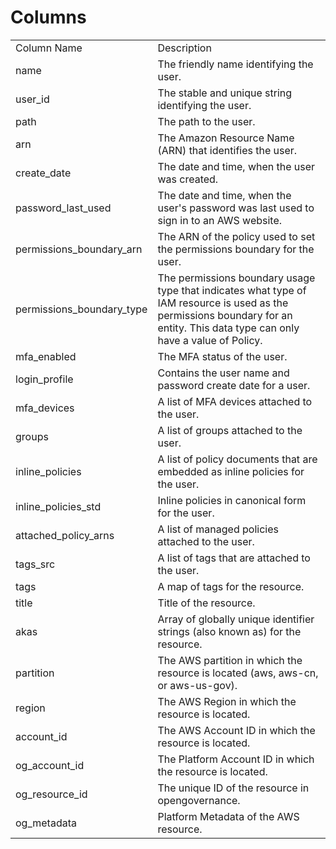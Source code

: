 # Columns  

<table>
	<tr><td>Column Name</td><td>Description</td></tr>
	<tr><td>name</td><td>The friendly name identifying the user.</td></tr>
	<tr><td>user_id</td><td>The stable and unique string identifying the user.</td></tr>
	<tr><td>path</td><td>The path to the user.</td></tr>
	<tr><td>arn</td><td>The Amazon Resource Name (ARN) that identifies the user.</td></tr>
	<tr><td>create_date</td><td>The date and time, when the user was created.</td></tr>
	<tr><td>password_last_used</td><td>The date and time, when the user&#39;s password was last used to sign in to an AWS website.</td></tr>
	<tr><td>permissions_boundary_arn</td><td>The ARN of the policy used to set the permissions boundary for the user.</td></tr>
	<tr><td>permissions_boundary_type</td><td>The permissions boundary usage type that indicates what type of IAM resource is used as the permissions boundary for an entity. This data type can only have a value of Policy.</td></tr>
	<tr><td>mfa_enabled</td><td>The MFA status of the user.</td></tr>
	<tr><td>login_profile</td><td>Contains the user name and password create date for a user.</td></tr>
	<tr><td>mfa_devices</td><td>A list of MFA devices attached to the user.</td></tr>
	<tr><td>groups</td><td>A list of groups attached to the user.</td></tr>
	<tr><td>inline_policies</td><td>A list of policy documents that are embedded as inline policies for the user.</td></tr>
	<tr><td>inline_policies_std</td><td>Inline policies in canonical form for the user.</td></tr>
	<tr><td>attached_policy_arns</td><td>A list of managed policies attached to the user.</td></tr>
	<tr><td>tags_src</td><td>A list of tags that are attached to the user.</td></tr>
	<tr><td>tags</td><td>A map of tags for the resource.</td></tr>
	<tr><td>title</td><td>Title of the resource.</td></tr>
	<tr><td>akas</td><td>Array of globally unique identifier strings (also known as) for the resource.</td></tr>
	<tr><td>partition</td><td>The AWS partition in which the resource is located (aws, aws-cn, or aws-us-gov).</td></tr>
	<tr><td>region</td><td>The AWS Region in which the resource is located.</td></tr>
	<tr><td>account_id</td><td>The AWS Account ID in which the resource is located.</td></tr>
	<tr><td>og_account_id</td><td>The Platform Account ID in which the resource is located.</td></tr>
	<tr><td>og_resource_id</td><td>The unique ID of the resource in opengovernance.</td></tr>
	<tr><td>og_metadata</td><td>Platform Metadata of the AWS resource.</td></tr>
</table>